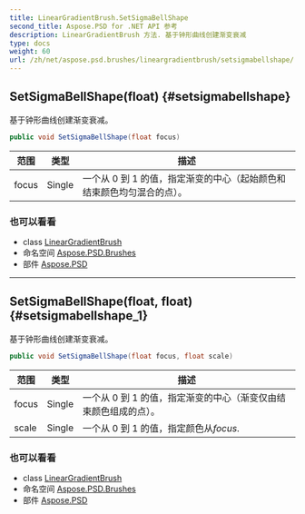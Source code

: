 ```yaml
---
title: LinearGradientBrush.SetSigmaBellShape
second_title: Aspose.PSD for .NET API 参考
description: LinearGradientBrush 方法. 基于钟形曲线创建渐变衰减
type: docs
weight: 60
url: /zh/net/aspose.psd.brushes/lineargradientbrush/setsigmabellshape/
---
```

## SetSigmaBellShape(float) {#setsigmabellshape}

基于钟形曲线创建渐变衰减。

```csharp
public void SetSigmaBellShape(float focus)
```

| 范围 | 类型 | 描述 |
| --- | --- | --- |
| focus | Single | 一个从 0 到 1 的值，指定渐变的中心（起始颜色和结束颜色均匀混合的点）。 |

### 也可以看看

* class [LinearGradientBrush](../)
* 命名空间 [Aspose.PSD.Brushes](../../lineargradientbrush/)
* 部件 [Aspose.PSD](../../../)

---

## SetSigmaBellShape(float, float) {#setsigmabellshape_1}

基于钟形曲线创建渐变衰减。

```csharp
public void SetSigmaBellShape(float focus, float scale)
```

| 范围 | 类型 | 描述 |
| --- | --- | --- |
| focus | Single | 一个从 0 到 1 的值，指定渐变的中心（渐变仅由结束颜色组成的点）。 |
| scale | Single | 一个从 0 到 1 的值，指定颜色从*focus*. |

### 也可以看看

* class [LinearGradientBrush](../)
* 命名空间 [Aspose.PSD.Brushes](../../lineargradientbrush/)
* 部件 [Aspose.PSD](../../../)


